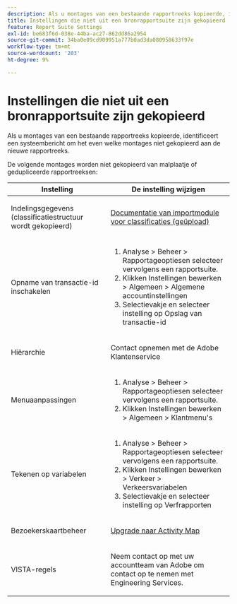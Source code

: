 ```yaml
---
description: Als u montages van een bestaande rapportreeks kopieerde, identificeert een systeembericht om het even welke montages niet gekopieerd aan de nieuwe rapportreeks.
title: Instellingen die niet uit een bronrapportsuite zijn gekopieerd
feature: Report Suite Settings
exl-id: be683f6d-038e-44ba-ac27-862dd86a2954
source-git-commit: 34ba0e09cd909951a777b0ad3da080958633f97e
workflow-type: tm+mt
source-wordcount: '203'
ht-degree: 9%

---
```


# Instellingen die niet uit een bronrapportsuite zijn gekopieerd

Als u montages van een bestaande rapportreeks kopieerde, identificeert een systeembericht om het even welke montages niet gekopieerd aan de nieuwe rapportreeks.

De volgende montages worden niet gekopieerd van malplaatje of gedupliceerde rapportreeksen:

<table id="table_9774249E3D804E7D97F12B88E26F9066"> 
 <thead> 
  <tr> 
   <th colname="col1" class="entry"> Instelling </th> 
   <th colname="col2" class="entry"> De instelling wijzigen </th> 
  </tr>
 </thead>
 <tbody> 
  <tr> 
   <td colname="col1"> <p>Indelingsgegevens (classificatiestructuur wordt gekopieerd) </p> </td> 
   <td colname="col2"> <p><a href="https://experienceleague.adobe.com/docs/analytics/components/classifications/classifications-importer/c-working-with-saint.html"> Documentatie van importmodule voor classificaties (geüpload)</a> </p> </td> 
  </tr> 
  <tr> 
   <td colname="col1"> <p>Opname van transactie-id inschakelen </p> </td> 
   <td colname="col2"> 
    <ol id="ol_4F3028A440C94447890498CF2E64C15B"> 
     <li id="li_243C7F7DF3074F7FB9893BEFDA8B0732"> <span class="uicontrol"> Analyse</span> &gt; <span class="uicontrol"> Beheer</span> &gt; <span class="uicontrol"> Rapportageopties</span>en selecteer vervolgens een rapportsuite. </li> 
     <li id="li_357D06A1F528473CBA07D4C840BE95D9">Klikken <span class="uicontrol"> Instellingen bewerken</span> &gt; <span class="uicontrol"> Algemeen</span> &gt; <span class="uicontrol"> Algemene accountinstellingen</span> </li> 
     <li id="li_9E0B7A9542864399AFDD5D422F7D6C22">Selectievakje en selecteer instelling op <span class="uicontrol"> Opslag van transactie-id</span> </li> 
    </ol> </td> 
  </tr> 
  <tr> 
   <td colname="col1"> <p>Hiërarchie </p> </td> 
   <td colname="col2"> <p>Contact opnemen met de Adobe Klantenservice </p> </td> 
  </tr> 
  <tr> 
   <td colname="col1"> <p>Menuaanpassingen </p> </td> 
   <td colname="col2"> 
    <ol id="ol_A3277C5843704DEA902DF030099E9227"> 
     <li id="li_8B3A5974466C4D9D9A3D3D0C6A30F414"><span class="uicontrol"> Analyse</span> &gt; <span class="uicontrol"> Beheer</span> &gt; <span class="uicontrol"> Rapportageopties</span>en selecteer vervolgens een rapportsuite. </li> 
     <li id="li_1B44AFD4026346698F3CB75E2CBF1959">Klikken <span class="uicontrol"> Instellingen bewerken</span> &gt; <span class="uicontrol"> Algemeen</span> &gt; <span class="uicontrol"> Klantmenu's</span> </li> 
    </ol> </td> 
  </tr> 
  <tr> 
   <td colname="col1"> <p>Tekenen op variabelen </p> </td> 
   <td colname="col2"> 
    <ol id="ol_903A5FEF5B9847929BBB514A481F6E22"> 
     <li id="li_E352211ABD3245EC8C06313221BA4B36"><span class="uicontrol"> Analyse</span> &gt; <span class="uicontrol"> Beheer</span> &gt; <span class="uicontrol"> Rapportageopties</span>en selecteer vervolgens een rapportsuite. </li> 
     <li id="li_B19C4112D57D4D329A0774EBB345473B">Klikken <span class="uicontrol"> Instellingen bewerken</span> &gt; <span class="uicontrol"> Verkeer</span> &gt; <span class="uicontrol"> Verkeersvariabelen</span> </li> 
     <li id="li_B1CED2EC85FE4A8EB7D95076040B35E1">Selectievakje en selecteer instelling op <span class="uicontrol"> Verfrapporten</span> </li> 
    </ol> </td> 
  </tr> 
  <tr> 
   <td colname="col1"> <p>Bezoekerskaartbeheer </p> </td> 
   <td colname="col2"> <p><a href="https://experienceleague.adobe.com/docs/analytics/analyze/activity-map/getting-started/get-started-admins/activitymap-enable.html"> Upgrade naar Activity Map</a> </p> </td> 
  </tr> 
  <tr> 
   <td colname="col1"> <p>VISTA-regels </p> </td> 
   <td colname="col2"> <p>Neem contact op met uw accountteam van Adobe om contact op te nemen met Engineering Services. </p> </td> 
  </tr> 
 </tbody> 
</table>
